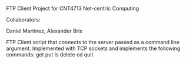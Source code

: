 FTP Client 
Project for CNT4713 Net-centric Computing

Collaborators:

Daniel Martinez, Alexander Brix

FTP Client script that connects to the server passed as a command line argument. 
Implemented with TCP sockets and implements the following commands:
get
put
ls
delete
cd
quit
